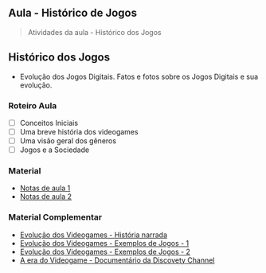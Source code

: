 ## Aula - Histórico de Jogos

> Atividades da aula - Histórico dos Jogos

## Histórico dos Jogos

- Evolução dos Jogos Digitais. Fatos e fotos sobre os Jogos Digitais e sua evolução.

### Roteiro Aula
- [ ] Conceitos Iniciais
- [ ] Uma breve história dos videogames
- [ ] Uma visão geral dos gêneros
- [ ] Jogos e a Sociedade

### Material
- [Notas de aula 1](/documentos/historico_jogos_completo.pdf)
- [Notas de aula 2](/documentos/historia_jogos_com_video.pdf)


### Material Complementar
- [Evolução dos Videogames - História narrada](https://www.youtube.com/watch?v=9CJqu8Doxok&t=123s)
- [Evolução dos Videogames - Exemplos de Jogos - 1](https://www.youtube.com/watch?v=IsPPWWlV-T8)
- [Evolução dos Videogames - Exemplos de Jogos - 2](https://www.youtube.com/watch?v=ROjqn1g4Nxk)
- [A era do Videogame - Documentário da Discovety Channel](https://www.youtube.com/watch?v=KzTpNEAfEWg)
